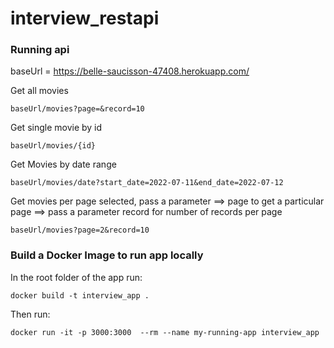 # interview_restapi

### Running api

baseUrl = https://belle-saucisson-47408.herokuapp.com/

Get all movies

    baseUrl/movies?page=&record=10

Get single movie by id

    baseUrl/movies/{id}

Get Movies by date range

    baseUrl/movies/date?start_date=2022-07-11&end_date=2022-07-12

Get movies per page selected, pass a parameter ==> page to get a particular page ==> pass a parameter record for number of records per page

    baseUrl/movies?page=2&record=10


### Build a Docker Image to run app locally

In the root folder of the app run:

    docker build -t interview_app .

Then run:

    docker run -it -p 3000:3000  --rm --name my-running-app interview_app

